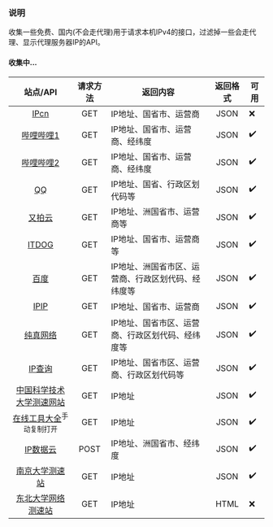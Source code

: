 ### 说明
收集一些免费、国内(不会走代理)用于请求本机IPv4的接口，过滤掉一些会走代理、显示代理服务器IP的API。

#### 收集中...

|                                             站点/API                                             | 请求方法 |                    返回内容                    | 返回格式 | 可用 |
| :-----------------------------------------------------------------------------------------: | :------: | ---------------------------------------------- | :------: | ---- |
|                         [IPcn](https://ip.cn/api/index?ip=&type=0)                          |   GET    | IP地址、国省市、运营商                           |   JSON   | ❌  |
|             [哔哩哔哩1](https://api.live.bilibili.com/client/v1/Ip/getInfoNew)              |   GET    | IP地址、国省市、运营商、经纬度                    |   JSON   | ✔️   |
|       [哔哩哔哩2](https://api.live.bilibili.com/ip_service/v1/ip_service/get_ip_addr)       |   GET    | IP地址、国省市、运营商、经纬度                    |   JSON   | ✔️   |
|                          [QQ](https://r.inews.qq.com/api/ip2city)                           |   GET    | IP地址、国省、行政区划代码等                     |   JSON   | ✔️   |
|                     [又拍云](https://pubstatic.b0.upaiyun.com/?_upnode)                     |   GET    | IP地址、洲国省市、运营商等                       |   JSON   | ✔️   |
|                             [ITDOG](https://ipv4_ct.itdog.cn/)                              |   GET    | IP地址、国省市、运营商等                         |   JSON   | ✔️   |
|               [百度](https://qifu-api.baidubce.com/ip/local/geo/v1/district)                |   GET    | IP地址、洲国省市区、运营商、行政区划代码、经纬度等 |   JSON   | ✔️   |
|                             [IPIP](https://myip.ipip.net/json)                              |   GET    | IP地址、国省市、运营商                           |   JSON   | ✔️   |
|                    [纯真网络](https://www.cz88.net/api/cz88/ip/geo?ip=)                     |   GET    | IP地址、国省市区、运营商、行政区划代码、经纬度等   |   JSON   | ✔️   |
|                            [IP查询](https://2025.ipchaxun.com/)                             |   GET    | IP地址、国省市区、运营商、行政区划代码等          |   JSON   | ✔️   |
|            [中国科学技术大学测速网站](https://test.ustc.edu.cn/backend/getIP.php)            |   GET    | IP地址                                         |   JSON   | ✔️   |
| [在线工具大全](https://openapi.lddgo.net/base/gtool/api/v1/GetIp)<sup>手动复制打开</sup>     |   GET    | IP地址                                         |   JSON   | ✔️   |
|                  [IP数据云](https://app.ipdatacloud.com/v1/ip_self_search)                  |   POST   | IP地址、洲国省市、经纬度                         |   JSON   | ✔️   |
|               [南京大学测速站](https://test.nju.edu.cn/backend/getIP.php)                    |   GET    | IP地址                                         |   JSON   | ✔️   |
|                 [东北大学网络测速站](https://speed.neu.edu.cn/getIP.php)                     |   GET    | IP地址                                         |   HTML   | ❌   |
